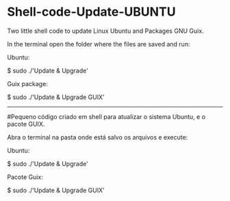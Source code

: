 # Shell-code-Update-UBUNTU
Two little shell code to update Linux Ubuntu and Packages GNU Guix.
 
 In the terminal open the folder where the files are saved and run:
 
 Ubuntu:

$ sudo ./'Update & Upgrade' 

Guix package:

$ sudo ./'Update & Upgrade  GUIX'
 
 -----------
 
 #Pequeno código criado em shell para atualizar o sistema Ubuntu, e o pacote GUIX.
  
 Abra o terminal na pasta onde está salvo os arquivos e execute:  
 
 Ubuntu:
 
  $ sudo ./'Update & Upgrade' 
 
 Pacote Guix:
  
  $ sudo ./'Update & Upgrade  GUIX'
 
